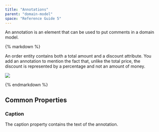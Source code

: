 ```yaml
---
title: "Annotations"
parent: "domain-model"
space: "Reference Guide 5"
---
```



An annotation is an element that can be used to put comments in a domain model.

<div class="alert alert-info">{% markdown %}

An order entity contains both a total amount and a discount attribute. You add an annotation to mention the fact that, unlike the total price, the discount is represented by a percentage and not an amount of money.

![](attachments/12879432/13402433.png)

{% endmarkdown %}</div>

## Common Properties

### Caption

The caption property contains the text of the annotation.
